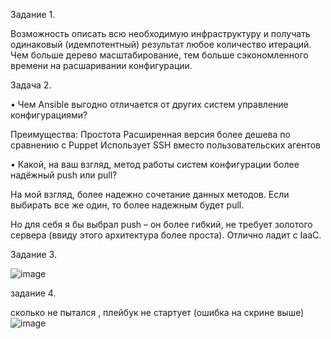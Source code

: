 Задание 1.

Возможность описать всю необходимую инфраструктуру и получать одинаковый (идемпотентный) результат любое количество итераций.
Чем больше дерево масштабирование, тем больше сэкономленного времени на расшаривании конфигурации.

Задача 2.

•	Чем Ansible выгодно отличается от других систем управление конфигурациями?

Преимущества:
Простота
Расширенная версия более дешева по сравнению с Puppet
Использует SSH вместо пользовательских агентов

•	Какой, на ваш взгляд, метод работы систем конфигурации более надёжный push или pull?

На мой взгляд, более надежно сочетание данных методов. Если выбирать все же один, то более надежным будет pull.

Но для себя я бы выбрал push – он более гибкий, не требует золотого сервера (ввиду этого архитектура более проста). Отлично ладит с  IaaC.

Задание 3.

![image](https://user-images.githubusercontent.com/44917492/152684960-c65361fe-2460-47cf-bcf3-002929724af7.png)

задание 4.

сколько не пытался , плейбук не стартует (ошибка на скрине выше)
![image](https://user-images.githubusercontent.com/44917492/152685070-264cf343-891e-40fd-bfb1-6a2ab7688988.png)
